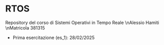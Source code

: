 # RTOS
Repository del corso di Sistemi Operativi in Tempo Reale
\nAlessio Hamiti
\nMatricola 381315

- Prima esercitazione (es_1): 28/02/2025
